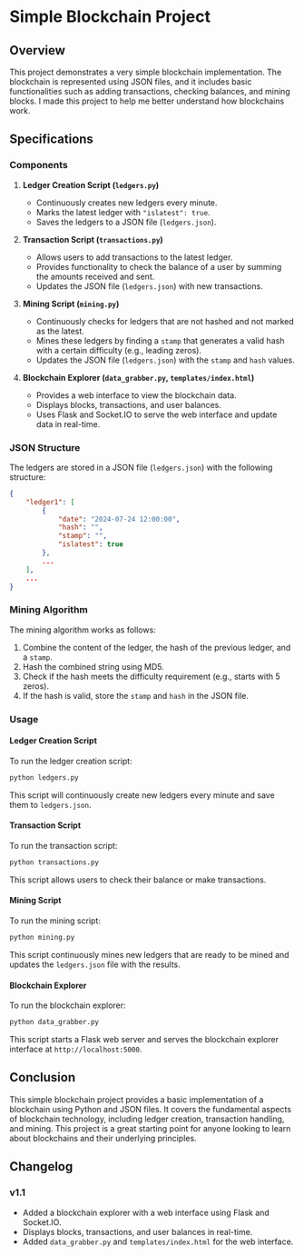 # Simple Blockchain Project

## Overview

This project demonstrates a very simple blockchain implementation. The blockchain is represented using JSON files, and it includes basic functionalities such as adding transactions, checking balances, and mining blocks. I made this project to help me better understand how blockchains work.

## Specifications

### Components

1. **Ledger Creation Script (`ledgers.py`)**
   - Continuously creates new ledgers every minute.
   - Marks the latest ledger with `"islatest": true`.
   - Saves the ledgers to a JSON file (`ledgers.json`).

2. **Transaction Script (`transactions.py`)**
   - Allows users to add transactions to the latest ledger.
   - Provides functionality to check the balance of a user by summing the amounts received and sent.
   - Updates the JSON file (`ledgers.json`) with new transactions.

3. **Mining Script (`mining.py`)**
   - Continuously checks for ledgers that are not hashed and not marked as the latest.
   - Mines these ledgers by finding a `stamp` that generates a valid hash with a certain difficulty (e.g., leading zeros).
   - Updates the JSON file (`ledgers.json`) with the `stamp` and `hash` values.

4. **Blockchain Explorer (`data_grabber.py`, `templates/index.html`)**
   - Provides a web interface to view the blockchain data.
   - Displays blocks, transactions, and user balances.
   - Uses Flask and Socket.IO to serve the web interface and update data in real-time.

### JSON Structure

The ledgers are stored in a JSON file (`ledgers.json`) with the following structure:

```json
{
    "ledger1": [
        {
            "date": "2024-07-24 12:00:00",
            "hash": "",
            "stamp": "",
            "islatest": true
        },
        ...
    ],
    ...
}
```

### Mining Algorithm

The mining algorithm works as follows:
1. Combine the content of the ledger, the hash of the previous ledger, and a `stamp`.
2. Hash the combined string using MD5.
3. Check if the hash meets the difficulty requirement (e.g., starts with 5 zeros).
4. If the hash is valid, store the `stamp` and `hash` in the JSON file.

### Usage

#### Ledger Creation Script

To run the ledger creation script:

```bash
python ledgers.py
```

This script will continuously create new ledgers every minute and save them to `ledgers.json`.

#### Transaction Script

To run the transaction script:

```bash
python transactions.py
```

This script allows users to check their balance or make transactions.

#### Mining Script

To run the mining script:

```bash
python mining.py
```

This script continuously mines new ledgers that are ready to be mined and updates the `ledgers.json` file with the results.

#### Blockchain Explorer

To run the blockchain explorer:

```bash
python data_grabber.py
```

This script starts a Flask web server and serves the blockchain explorer interface at `http://localhost:5000`.

## Conclusion

This simple blockchain project provides a basic implementation of a blockchain using Python and JSON files. It covers the fundamental aspects of blockchain technology, including ledger creation, transaction handling, and mining. This project is a great starting point for anyone looking to learn about blockchains and their underlying principles.

## Changelog

### v1.1
- Added a blockchain explorer with a web interface using Flask and Socket.IO.
- Displays blocks, transactions, and user balances in real-time.
- Added `data_grabber.py` and `templates/index.html` for the web interface.
